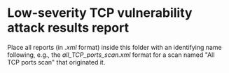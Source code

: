 # Low-severity TCP vulnerability attack results report

Place all reports (in _.xml_ format) inside this folder with an identifying name following, e.g., the _all_TCP_ports_scan.xml_ format for a scan named "All TCP ports scan" that originated it.
